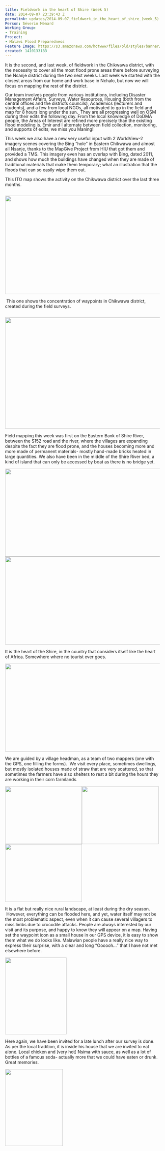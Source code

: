 ```yaml
---
title: Fieldwork in the heart of Shire (Week 5)
date: 2014-09-07 23:39:43 Z
permalink: updates/2014-09-07_fieldwork_in_the_heart_of_shire_(week_5)
Person: Séverin Ménard
Working Group:
- Training
Project:
- Malawi Flood Preparedness
Feature Image: https://s3.amazonaws.com/hotwww/files/old/styles/banner/public/IMG_20140828_115856119.jpg
created: 1410133183
---
```


<p>It is the second, and last week, of fieldwork in the Chikwawa district, with the necessity to cover all the most flood prone areas there before surveying the Nsanje district during the two next weeks. Last week we started with the closest areas from our home and work base in Nchalo, but now we will focus on mapping the rest of the district.&nbsp;</p><p><span style="line-height: 100%;">Our team involves people from various institutions, including Disaster Management Affairs, Surveys, Water Resources, Housing (both from the central offices and the districts councils), Academics (lecturers and students), and a few from local NGOs, all motivated to go in the field and map for 8 hours long under the sun. &nbsp;They are all progressing well on OSM during their edits the following day. From the local knowledge of DoDMA people, the Areas of Interest are refined more precisely than the existing flood modeling is. Emir and I alternate between field collection, monitoring, and supports of edits; we miss you Maning!</span></p><p>This week we also have a new very useful input with 2 WorldView-2 imagery scenes covering the Bing “hole” in Eastern Chikwawa and almost all Nsanje, thanks to the MapGive Project from HIU that got them and provided a TMS. This imagery even has an overlap with Bing, dated 2011, and shows how much the buildings have changed when they are made of traditional materials that make them temporary; what an illustration that the floods that can so easily wipe them out.</p><p>This ITO map shows the activity on the Chikwawa district over the last three months.</p><p style="margin-bottom: 0in; line-height: 100%;">&nbsp;<img class="image-large" src="https://s3.amazonaws.com/hotwww/files/old/styles/large/public/ITOMaps_LowerShire_20140906.png?itok=fSuPODdV" alt="" style="width:510px;height:320px"></p><p>&nbsp;This one shows the concentration of waypoints in Chikwawa district, created during the field surveys.</p><p style="margin-bottom: 0in; line-height: 100%;">&nbsp;<img class="image-large" src="https://s3.amazonaws.com/hotwww/files/old/styles/large/public/Lower_Shire_Chikwawa_waypoints.png?itok=IQjiaDEH" alt="" style="width:510px;height:362px"></p><p>Field mapping this week was first on the Eastern Bank of Shire River, between the S152 road and the river, where the villages are expanding despite the fact they are flood prone, and the houses becoming more and more made of permanent materials- mostly hand-made bricks heated in large quantities. We also have been in the middle of the Shire River bed, a kind of island that can only be accessed by boat as there is no bridge yet.</p><p style="margin-bottom: 0in; line-height: 100%;"><img class="image-large" src="https://s3.amazonaws.com/hotwww/files/old/styles/large/public/IMG_20140828_115856119.jpg?itok=dxq0xz2i" alt="" style="width:510px;height:286px"><img class="image-large" src="https://s3.amazonaws.com/hotwww/files/old/styles/large/public/IMG_20140828_172123279_HDR.jpg?itok=tKJKk4Oe" alt="" style="width:510px;height:286px"></p><p>It is the heart of the Shire, in the country that considers itself like the heart of Africa. Somewhere where no tourist ever goes.</p><p style="margin-bottom: 0in; line-height: 100%;"><img class="image-large" src="https://s3.amazonaws.com/hotwww/files/old/styles/large/public/IMG_20140828_153050897.jpg?itok=XeY-jspb" alt="" style="width:510px;height:286px"></p><p>We are guided by a village headman, as a team of two mappers (one with the GPS, one filling the forms). &nbsp;We visit every place, sometimes dwellings, but mostly isolated houses made of straw that are very scattered, so that sometimes the farmers have also shelters to rest a bit during the hours they are working in their corn farmlands.</p><p><img class="image-medium" src="https://s3.amazonaws.com/hotwww/files/old/styles/medium/public/P1050148_25%25.png?itok=0Lo3wNZL" alt="" style="width:250px;height:188px"><img class="image-medium" src="https://s3.amazonaws.com/hotwww/files/old/styles/medium/public/P1050089_25%25.PNG?itok=L5PBBwav" alt="" style="width:250px;height:188px"><img class="image-medium" src="https://s3.amazonaws.com/hotwww/files/old/styles/medium/public/P1050103_25%25.png?itok=TMpqg6Yg" alt="" style="width:250px;height:188px"></p><p>It is a flat but really nice rural landscape, at least during the dry season. &nbsp;However, everything can be flooded here, and yet, water itself may not be the most problematic aspect, even when it can cause several villagers to miss limbs due to crocodile attacks. People are always interested by our visit and its purpose, and happy to know they will appear on a map. Having set the waypoint icon as a small house in our GPS device, it is easy to show them what we do looks like. Malawian people have a really nice way to express their surprise, with a clear and long “Oooooh...” that I have not met elsewhere before.</p><p style="margin-bottom: 0in; line-height: 100%;"><img class="image-medium" src="https://s3.amazonaws.com/hotwww/files/old/styles/medium/public/286.png?itok=UV78NgyT" alt="" style="width:200px;height:250px"></p><p>Here again, we have been invited for a late lunch after our survey is done. As per the local tradition, it is inside his house that we are invited to eat alone. Local chicken and (very hot) Nsima with sauce, as well as a lot of bottles of a famous soda- actually more that we could have eaten or drunk. Great memories.</p><p style="margin-bottom: 0in; line-height: 100%;"><img class="image-medium" src="https://s3.amazonaws.com/hotwww/files/old/styles/medium/public/P1050152_25%25.png?itok=50uTRtCt" alt="" style="width:188px;height:250px"></p><p>&nbsp;</p>
